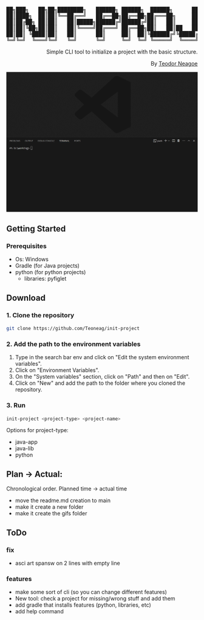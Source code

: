 <div align="center">
<pre>
██╗███╗   ██╗██╗████████╗   ██████╗ ██████╗  ██████╗      ██╗███████╗ ██████╗████████╗
██║████╗  ██║██║╚══██╔══╝   ██╔══██╗██╔══██╗██╔═══██╗     ██║██╔════╝██╔════╝╚══██╔══╝
██║██╔██╗ ██║██║   ██║█████╗██████╔╝██████╔╝██║   ██║     ██║█████╗  ██║        ██║   
██║██║╚██╗██║██║   ██║╚════╝██╔═══╝ ██╔══██╗██║   ██║██   ██║██╔══╝  ██║        ██║   
██║██║ ╚████║██║   ██║      ██║     ██║  ██║╚██████╔╝╚█████╔╝███████╗╚██████╗   ██║   
╚═╝╚═╝  ╚═══╝╚═╝   ╚═╝      ╚═╝     ╚═╝  ╚═╝ ╚═════╝  ╚════╝ ╚══════╝ ╚═════╝   ╚═╝   
</pre>
<div align="right">

Simple CLI tool to initialize a project with the basic structure.

By [Teodor Neagoe](https://github.com/Teoneag)

</div>
<img src="gifs/init-project Preview.gif" alt="init-project"/>
</div>

## Getting Started

### Prerequisites

- Os: Windows
- Gradle (for Java projects)
- python (for python projects)
  - libraries: pyfiglet

## Download

### 1. Clone the repository

```bash
git clone https://github.com/Teoneag/init-project
```

### 2. Add the path to the environment variables

1. Type in the search bar env and click on "Edit the system environment variables".
2. Click on "Environment Variables".
3. On the "System variables" section, click on "Path" and then on "Edit".
4. Click on "New" and add the path to the folder where you cloned the repository.

### 3. Run
   
```bash
init-project <project-type> <project-name>
```
Options for project-type:
- java-app
- java-lib
- python

## Plan -> Actual: 

Chronological order. Planned time -> actual time
- move the readme.md creation to main
- make it create a new folder
- make it create the gifs folder

## ToDo

### fix

- asci art spansw on 2 lines with empty line

### features

- make some sort of cli (so you can change different features)
- New tool: check a project for missing/wrong stuff and add them
- add gradle that installs features (python, libraries, etc)
- add help command